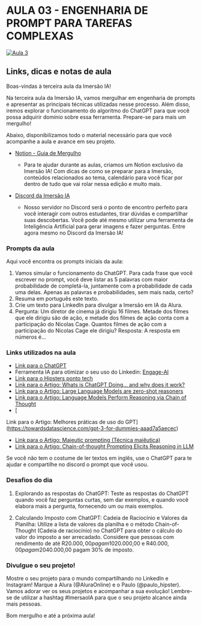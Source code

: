 # AULA 03 - ENGENHARIA DE PROMPT PARA TAREFAS COMPLEXAS
[![Aula 3](https://i9.ytimg.com/vi/BvvgTDgSVLs/mqdefault.jpg?sqp=CPCw6KQG-oaymwEmCMACELQB8quKqQMa8AEB-AH-CYAC0AWKAgwIABABGBYgNSh_MA8=&rs=AOn4CLBVzlErVUcQUfSh3cNZyedguO__Dw)](https://youtu.be/BvvgTDgSVLs)

## Links, dicas e notas de aula

Boas-vindas à terceira aula da Imersão IA!

Na terceira aula da Imersão IA, vamos mergulhar em engenharia de prompts e apresentar as principais técnicas utilizadas nesse processo. Além disso, iremos explorar o funcionamento do algoritmo do ChatGPT para que você possa adquirir domínio sobre essa ferramenta. Prepare-se para mais um mergulho!

Abaixo, disponibilizamos todo o material necessário para que você acompanhe a aula e avance em seu projeto.

- [Notion - Guia de Mergulho](https://www.notion.so/imersaoia/Guia-de-Mergulho-209f98c7c6a947a3b5f8a3dd4ff3d89f)
  - Para te ajudar durante as aulas, criamos um Notion exclusivo da Imersão IA! Com dicas de como se preparar para a Imersão, conteúdos relacionados ao tema, calendário para você ficar por dentro de tudo que vai rolar nessa edição e muito mais.

- [Discord da Imersão IA](https://discord.gg/imersaoia)
  - Nosso servidor no Discord será o ponto de encontro perfeito para você interagir com outros estudantes, tirar dúvidas e compartilhar suas descobertas. Você pode até mesmo utilizar uma ferramenta de Inteligência Artificial para gerar imagens e fazer perguntas. Entre agora mesmo no Discord da Imersão IA!

### Prompts da aula
Aqui você encontra os prompts iniciais da aula:

1. Vamos simular o funcionamento do ChatGPT. Para cada frase que você escrever no prompt, você deve listar as 5 palavras com maior probabilidade de completá-la, juntamente com a probabilidade de cada uma delas. Apenas as palavras e probabilidades, sem mais nada, certo?
2. Resuma em português este texto.
3. Crie um texto para LinkedIn para divulgar a Imersão em IA da Alura.
4. Pergunta: Um diretor de cinema já dirigiu 16 filmes. Metade dos filmes que ele dirigiu são de ação, e metade dos filmes de ação conta com a participação do Nicolas Cage. Quantos filmes de ação com a participação do Nicolas Cage ele dirigiu? Resposta: A resposta em números é...

### Links utilizados na aula
- [Link para o ChatGPT](https://beta.openai.com/)
- Ferramenta IA para otimizar o seu uso do Linkedin: [Engage-AI](https://engageai.net/)
- [Link para o Hipsters ponto tech](https://hipsters.tech/)
- [Link para o Artigo: Whats is ChatGPT Doing… and why does it work?](https://www.lesswrong.com/posts/ojfzSjtrtKWh5bY2m/what-is-chatgpt-doing-and-why-does-it-work)
- [Link para o Artigo: Large Language Models are zero-shot reasoners](https://arxiv.org/abs/2103.00020)
- [Link para o Artigo: Language Models Perform Reasoning via Chain of Thought](https://arxiv.org/abs/2107.03374)
- [

Link para o Artigo: Melhores práticas de uso do GPT](https://towardsdatascience.com/gpt-3-for-dummies-aaad7a5aecec)
- [Link para o Artigo: Maieutic prompting (Técnica maiêutica)](https://arxiv.org/abs/2101.00190)
- [Link para o Artigo: Chain-of-thought Prompting Elicits Reasoning in LLM](https://arxiv.org/abs/2105.14217)

Se você não tem o costume de ler textos em inglês, use o ChatGPT para te ajudar e compartilhe no discord o prompt que você usou.

### Desafios do dia
1. Explorando as respostas do ChatGPT: Teste as respostas do ChatGPT quando você faz perguntas curtas, sem dar exemplos, e quando você elabora mais a pergunta, fornecendo um ou mais exemplos.

2. Calculando Imposto com ChatGPT: Cadeia de Raciocínio e Valores da Planilha: Utilize a lista de valores da planilha e o método Chain-of-Thought (Cadeia de raciocínio) no ChatGPT para obter o cálculo do valor do imposto a ser arrecadado. Considere que pessoas com rendimento de até R$20.000,00 pagam 10% de imposto, pessoas com rendimento entre R$20.000,00 e R$40.000,00 pagam 20% de imposto, e pessoas com rendimento acima de R$40.000,00 pagam 30% de imposto.

### Divulgue o seu projeto!
Mostre o seu projeto para o mundo compartilhando no LinkedIn e Instagram! Marque a Alura (@AluraOnline) e o Paulo (@paulo_hipster). Vamos adorar ver os seus projetos e acompanhar a sua evolução! Lembre-se de utilizar a hashtag #ImersaoIA para que o seu projeto alcance ainda mais pessoas.

Bom mergulho e até a próxima aula!